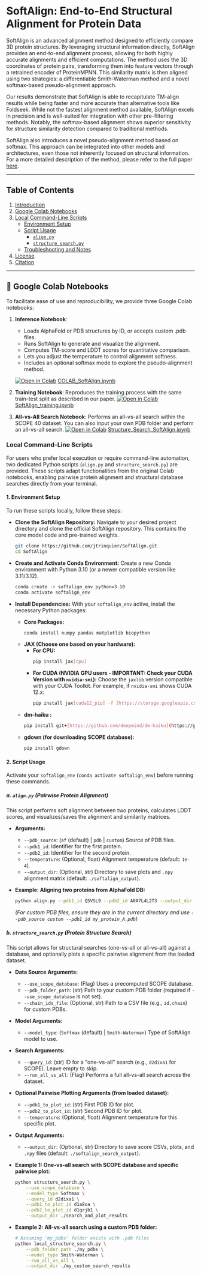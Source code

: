 # SoftAlign: End-to-End Structural Alignment for Protein Data

SoftAlign is an advanced alignment method designed to efficiently compare 3D protein structures. By leveraging structural information directly, SoftAlign provides an end-to-end alignment process, allowing for both highly accurate alignments and efficient computations. The method uses the 3D coordinates of protein pairs, transforming them into feature vectors through a retrained encoder of ProteinMPNN. This similarity matrix is then aligned using two strategies: a differentiable Smith-Waterman method and a novel softmax-based pseudo-alignment approach.

Our results demonstrate that SoftAlign is able to recapitulate TM-align results while being faster and more accurate than alternative tools like Foldseek. While not the fastest alignment method available, SoftAlign excels in precision and is well-suited for integration with other pre-filtering methods. Notably, the softmax-based alignment shows superior sensitivity for structure similarity detection compared to traditional methods.

SoftAlign also introduces a novel pseudo-alignment method based on softmax. This approach can be integrated into other models and architectures, even those not inherently focused on structural information. For a more detailed description of the method, please refer to the full paper [here](https://github.com/jtrinquier/SoftAlign).

---

## Table of Contents

1.  [Introduction](#softalign-end-to-end-structural-alignment-for-protein-data)
2.  [Google Colab Notebooks](#-google-colab-notebooks)
3.  [Local Command-Line Scripts](#local-command-line-scripts)
    * [Environment Setup](#1-environment-setup)
    * [Script Usage](#2-script-usage)
        * [`align.py`](#a-alignpy-pairwise-protein-alignment)
        * [`structure_search.py`](#b-structure_searchpy-protein-structure-search)
    * [Troubleshooting and Notes](#3-troubleshooting-and-notes)
4.  [License](#license)
5.  [Citation](#citation)

---

## 🔬 Google Colab Notebooks

To facilitate ease of use and reproducibility, we provide three Google Colab notebooks:

1.  **Inference Notebook**:
    * Loads AlphaFold or PDB structures by ID, or accepts custom .pdb files.
    * Runs SoftAlign to generate and visualize the alignment.
    * Computes TM-score and LDDT scores for quantitative comparison.
    * Lets you adjust the temperature to control alignment softness.
    * Includes an optional softmax mode to explore the pseudo-alignment method.

    [![Open in Colab](https://colab.research.google.com/assets/colab-badge.svg)](https://colab.research.google.com/github/jtrinquier/SoftAlign/blob/main/Colab/COLAB_SoftAlign.ipynb)
    [COLAB_SoftAlign.ipynb](https://colab.research.google.com/github/jtrinquier/SoftAlign/blob/main/Colab/COLAB_SoftAlign.ipynb)

2.  **Training Notebook**: Reproduces the training process with the same train-test split as described in our paper.
    [![Open in Colab](https://colab.research.google.com/assets/colab-badge.svg)](https://colab.research.google.com/github/jtrinquier/SoftAlign/blob/main/Colab/SoftAlign_training.ipynb)
    [SoftAlign_training.ipynb](https://colab.research.google.com/github/jtrinquier/SoftAlign/blob/main/Colab/SoftAlign_training.ipynb)

3.  **All-vs-All Search Notebook**: Performs an all-vs-all search within the SCOPE 40 dataset. You can also input your own PDB folder and perform an all-vs-all search.
    [![Open in Colab](https://colab.research.google.com/assets/colab-badge.svg)](https://colab.research.google.com/github/jtrinquier/SoftAlign/blob/main/Colab/Structure_Search_SoftAlign.ipynb)
    [Structure_Search_SoftAlign.ipynb](https://colab.research.google.com/github/jtrinquier/SoftAlign/blob/main/Colab/Structure_Search_SoftAlign.ipynb)

### Local Command-Line Scripts

For users who prefer local execution or require command-line automation, two dedicated Python scripts (`align.py` and `structure_search.py`) are provided. These scripts adapt functionalities from the original Colab notebooks, enabling pairwise protein alignment and structural database searches directly from your terminal.

#### 1. Environment Setup

To run these scripts locally, follow these steps:

* **Clone the SoftAlign Repository:**
    Navigate to your desired project directory and clone the official SoftAlign repository. This contains the core model code and pre-trained weights.
    ```bash
    git clone https://github.com/jtrinquier/SoftAlign.git
    cd SoftAlign
    ```

* **Create and Activate Conda Environment:**
    Create a new Conda environment with Python 3.10 (or a newer compatible version like 3.11/3.12).
    ```bash
    conda create -n softalign_env python=3.10
    conda activate softalign_env
    ```

* **Install Dependencies:**
    With your `softalign_env` active, install the necessary Python packages:
    * **Core Packages:**
        ```bash
        conda install numpy pandas matplotlib biopython
        ```
    * **JAX (Choose one based on your hardware):**
        * **For CPU:**
            ```bash
            pip install jax[cpu]
            ```
        * **For CUDA (NVIDIA GPU users - IMPORTANT: Check your CUDA Version with `nvidia-smi`):**
            Choose the `jaxlib` version compatible with your CUDA Toolkit. For example, if `nvidia-smi` shows CUDA 12.x:
            ```bash
            pip install jax[cuda12_pip] -f [https://storage.googleapis.com/jax-releases/jax_cuda_releases.html](https://storage.googleapis.com/jax-releases/jax_cuda_releases.html)
            ```
    * **dm-haiku :**
        ```bash
        pip install git+[https://github.com/deepmind/dm-haiku](https://github.com/deepmind/dm-haiku)
        ```
    * **gdown (for downloading SCOPE database):**
        ```bash
        pip install gdown
        ```



#### 2. Script Usage

Activate your `softalign_env` (`conda activate softalign_env`) before running these commands.

##### a. `align.py` (Pairwise Protein Alignment)

This script performs soft alignment between two proteins, calculates LDDT scores, and visualizes/saves the alignment and similarity matrices.

* **Arguments:**
    * `--pdb_source`: (`af` (default) | `pdb` | `custom`) Source of PDB files.
    * `--pdb1_id`: Identifier for the first protein.
    * `--pdb2_id`: Identifier for the second protein.
    * `--temperature`: (Optional, float) Alignment temperature (default: `1e-4`).
    * `--output_dir`: (Optional, str) Directory to save plots and `.npy` alignment matrix (default: `./softalign_output`).

* **Example: Aligning two proteins from AlphaFold DB:**
    ```bash
    python align.py --pdb1_id Q5VSL9 --pdb2_id A0A7L4L2T3 --output_dir ./pairwise_alignments
    ```
    *(For custom PDB files, ensure they are in the current directory and use `--pdb_source custom --pdb1_id my_protein_A.pdb`)*

##### b. `structure_search.py` (Protein Structure Search)

This script allows for structural searches (one-vs-all or all-vs-all) against a database, and optionally plots a specific pairwise alignment from the loaded dataset.

* **Data Source Arguments:**
    * `--use_scope_database`: (Flag) Uses a precomputed SCOPE database.
    * `--pdb_folder_path`: (str) Path to your custom PDB folder (required if `--use_scope_database` is not set).
    * `--chain_ids_file`: (Optional, str) Path to a CSV file (e.g., `id,chain`) for custom PDBs.

* **Model Arguments:**
    * `--model_type`: (`Softmax` (default) | `Smith-Waterman`) Type of SoftAlign model to use.

* **Search Arguments:**
    * `--query_id`: (str) ID for a "one-vs-all" search (e.g., `d2dixa1` for SCOPE). Leave empty to skip.
    * `--run_all_vs_all`: (Flag) Performs a full all-vs-all search across the dataset.

* **Optional Pairwise Plotting Arguments (from loaded dataset):**
    * `--pdb1_to_plot_id`: (str) First PDB ID for plot.
    * `--pdb2_to_plot_id`: (str) Second PDB ID for plot.
    * `--temperature`: (Optional, float) Alignment temperature for this specific plot.

* **Output Arguments:**
    * `--output_dir`: (Optional, str) Directory to save score CSVs, plots, and `.npy` files (default: `./softalign_search_output`).

* **Example 1: One-vs-all search with SCOPE database and specific pairwise plot:**
    ```bash
    python structure_search.py \
        --use_scope_database \
        --model_type Softmax \
        --query_id d2dixa1 \
        --pdb1_to_plot_id d1a8oa \
        --pdb2_to_plot_id d1qrjb1 \
        --output_dir ./search_and_plot_results
    ```
   

* **Example 2: All-vs-all search using a custom PDB folder:**
    ```bash
    # Assuming 'my_pdbs' folder exists with .pdb files
    python local_structure_search.py \
        --pdb_folder_path ./my_pdbs \
        --model_type Smith-Waterman \
        --run_all_vs_all \
        --output_dir ./my_custom_search_results
    ```




